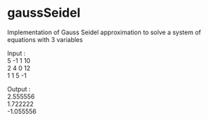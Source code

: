 # gaussSeidel
Implementation of Gauss Seidel approximation to solve a system of equations with 3 variables

Input :  
5 -1 1 10  
2 4 0 12  
1 1 5 -1  

Output :  
2.555556  
1.722222  
-1.055556  
